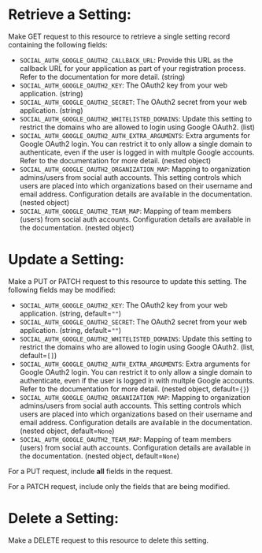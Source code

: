 # Retrieve a Setting:

Make GET request to this resource to retrieve a single setting
record containing the following fields:

* `SOCIAL_AUTH_GOOGLE_OAUTH2_CALLBACK_URL`: Provide this URL as the callback URL for your application as part of your registration process. Refer to the documentation for more detail. (string)
* `SOCIAL_AUTH_GOOGLE_OAUTH2_KEY`: The OAuth2 key from your web application. (string)
* `SOCIAL_AUTH_GOOGLE_OAUTH2_SECRET`: The OAuth2 secret from your web application. (string)
* `SOCIAL_AUTH_GOOGLE_OAUTH2_WHITELISTED_DOMAINS`: Update this setting to restrict the domains who are allowed to login using Google OAuth2. (list)
* `SOCIAL_AUTH_GOOGLE_OAUTH2_AUTH_EXTRA_ARGUMENTS`: Extra arguments for Google OAuth2 login. You can restrict it to only allow a single domain to authenticate, even if the user is logged in with multple Google accounts. Refer to the documentation for more detail. (nested object)
* `SOCIAL_AUTH_GOOGLE_OAUTH2_ORGANIZATION_MAP`: Mapping to organization admins/users from social auth accounts. This setting
controls which users are placed into which organizations based on their
username and email address. Configuration details are available in the
documentation. (nested object)
* `SOCIAL_AUTH_GOOGLE_OAUTH2_TEAM_MAP`: Mapping of team members (users) from social auth accounts. Configuration
details are available in the documentation. (nested object)





# Update a Setting:

Make a PUT or PATCH request to this resource to update this
setting.  The following fields may be modified:



* `SOCIAL_AUTH_GOOGLE_OAUTH2_KEY`: The OAuth2 key from your web application. (string, default=`""`)
* `SOCIAL_AUTH_GOOGLE_OAUTH2_SECRET`: The OAuth2 secret from your web application. (string, default=`""`)
* `SOCIAL_AUTH_GOOGLE_OAUTH2_WHITELISTED_DOMAINS`: Update this setting to restrict the domains who are allowed to login using Google OAuth2. (list, default=`[]`)
* `SOCIAL_AUTH_GOOGLE_OAUTH2_AUTH_EXTRA_ARGUMENTS`: Extra arguments for Google OAuth2 login. You can restrict it to only allow a single domain to authenticate, even if the user is logged in with multple Google accounts. Refer to the documentation for more detail. (nested object, default=`{}`)
* `SOCIAL_AUTH_GOOGLE_OAUTH2_ORGANIZATION_MAP`: Mapping to organization admins/users from social auth accounts. This setting
controls which users are placed into which organizations based on their
username and email address. Configuration details are available in the
documentation. (nested object, default=`None`)
* `SOCIAL_AUTH_GOOGLE_OAUTH2_TEAM_MAP`: Mapping of team members (users) from social auth accounts. Configuration
details are available in the documentation. (nested object, default=`None`)






For a PUT request, include **all** fields in the request.



For a PATCH request, include only the fields that are being modified.



# Delete a Setting:

Make a DELETE request to this resource to delete this setting.